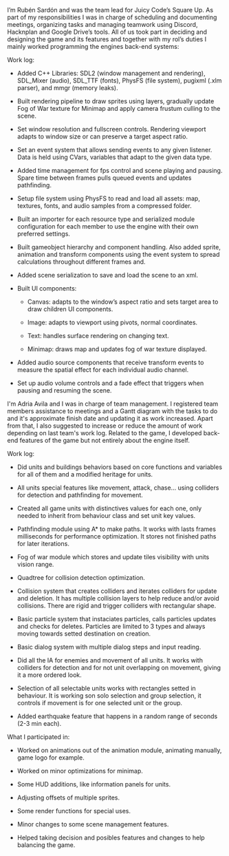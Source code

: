 I’m Rubén Sardón and was the team lead for Juicy Code’s Square Up. As part of my
responsibilities I was in charge of scheduling and documenting meetings, organizing tasks
and managing teamwork using Discord, Hacknplan and Google Drive’s tools. All of us took
part in deciding and designing the game and its features and together with my rol’s duties I
mainly worked programming the engines back-end systems:

Work log:

* Added C++ Libraries: SDL2 (window management and rendering), SDL_Mixer
(audio), SDL_TTF (fonts), PhysFS (file system), pugixml (.xlm parser), and mmgr
(memory leaks).

* Built rendering pipeline to draw sprites using layers, gradually update Fog of War
texture for Minimap and apply camera frustum culling to the scene.

* Set window resolution and fullscreen controls. Rendering viewport adapts to window
size or can preserve a target aspect ratio.

* Set an event system that allows sending events to any given listener. Data is held
using CVars, variables that adapt to the given data type.

* Added time management for fps control and scene playing and pausing. Spare time
between frames pulls queued events and updates pathfinding.

* Setup file system using PhysFS to read and load all assets: map, textures, fonts,
and audio samples from a compressed folder.

* Built an importer for each resource type and serialized module configuration for each
member to use the engine with their own preferred settings.

* Built gameobject hierarchy and component handling. Also added sprite, animation
and transform components using the event system to spread calculations throughout
different frames and.

* Added scene serialization to save and load the scene to an xml.

* Built UI components:

    * Canvas: adapts to the window’s aspect ratio and sets target area to draw
              children UI components.

    * Image: adapts to viewport using pivots, normal coordinates.
    
    * Text: handles surface rendering on changing text.
    
    * Minimap: draws map and updates fog of war texture displayed.
    
* Added audio source components that receive transform events to measure the
spatial effect for each individual audio channel.

* Set up audio volume controls and a fade effect that triggers when pausing and
resuming the scene.




I'm Adria Avila and I was in charge of team management. I registered team members assistance to meetings and a Gantt diagram with the tasks to do and it's approximate finish date and updating it as work increased. Apart from that, I also suggested to increase or reduce the amount of work depending on last  team's work log. Related to the game, I developed back-end features of the game but not entirely about the engine itself. 
 
Work log:  
 
* Did units and buildings behaviors based on core functions and variables for all of them and a modified heritage for units. 
 
* All units special features like movement, attack, chase... using colliders for detection and pathfinding for movement.  
 
* Created all game units with distinctives values for each one, only needed to inherit from behaviour class and set unit key values. 
 
* Pathfinding module using A* to make paths. It works with lasts frames milliseconds for performance optimization. It stores not finished paths for later iterations. 
 
* Fog of war module which stores and update tiles visibility with units vision range. 
 
* Quadtree for collision detection optimization. 
 
* Collision system that creates colliders and iterates colliders for update and deletion. It has multiple collision layers to help reduce and/or avoid collisions. There are rigid and trigger colliders with rectangular shape. 
 
* Basic particle system that instaciates particles, calls particles updates and checks for deletes. Particles are limited to 3 types and always moving towards setted destination on creation. 
 
* Basic dialog system with multiple dialog steps and input reading. 
 
* Did all the IA for enemies and movement of all units. It works with colliders for detection and for not unit overlapping on movement, giving it a more ordered look. 
 
* Selection of all selectable units works with rectangles setted in behaviour. It is working son solo selection and group selection, it controls if movement is for  one selected unit or the group. 
 
* Added earthquake feature that happens in a random range of seconds (2-3 min each). 

 What I participated in: 
 
* Worked on animations out of the animation module, animating manually, game logo for example. 
 
* Worked on minor optimizations for minimap. 
 
* Some HUD additions, like information panels for units. 
 
* Adjusting offsets of multiple sprites. 
 
* Some render functions for special uses. 
 
* Minor changes to some scene management features. 
 
* Helped taking decision and posibles features and changes to help balancing the game.












